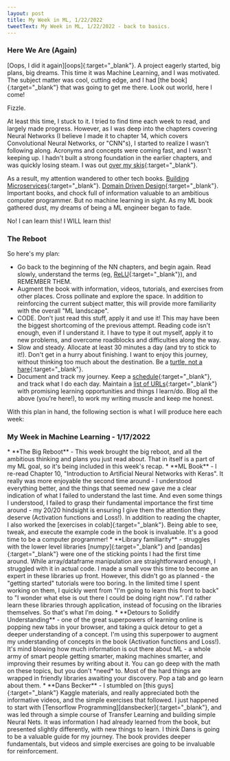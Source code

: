```yaml
---
layout: post
title: My Week in ML, 1/22/2022
tweetText: My Week in ML, 1/22/2022 - back to basics.
---
```


<h3>Here We Are (Again)</h3>
[Oops, I did it again][oops]{:target="_blank"}.  A project eagerly started, big plans, big dreams.  This time it was Machine Learning, and I was motivated.  The subject matter was cool, cutting edge, and I had [the book]{:target="_blank"} that was going to get me there.  Look out world, here I come!

Fizzle.

At least this time, I stuck to it.  I tried to find time each week to read, and largely made progress.  However, as I was deep into the chapters covering Neural Networks (I believe I made it to chapter 14, which covers Convolutional Neural Networks, or "CNN"s), I started to realize I wasn't following along.  Acronyms and concepts were coming fast, and I wasn't keeping up.  I hadn't built a strong foundation in the earlier chapters, and was quickly losing steam.  I was out [over my skis]{:target="_blank"}.

As a result, my attention wandered to other tech books.  [Building Microservices]{:target="_blank"}.  [Domain Driven Design]{:target="_blank"}.  Important books, and chock full of information valuable to an ambitious computer programmer.  But no machine learning in sight.  As my ML book gathered dust, my dreams of being a ML engineer began to fade.

No!  I can learn this!  I WILL learn this!

<h3>The Reboot</h3>
So here's my plan:

* Go back to the beginning of the NN chapters, and begin again.  Read slowly, understand the terms (eg, [ReLU]{:target="_blank"}), and REMEMBER THEM.
* Augment the book with information, videos, tutorials, and exercises from other places.  Cross pollinate and explore the space.  In addition to reinforcing the current subject matter, this will provide more familiarity with the overall "ML landscape".
* CODE.  Don't just read this stuff, apply it and use it!  This may have been the biggest shortcoming of the previous attempt.  Reading code isn't enough, even if I understand it.  I have to type it out myself, apply it to new problems, and overcome roadblocks and difficulties along the way.
* Slow and steady.  Allocate at least 30 minutes a day (and try to stick to it!).  Don't get in a hurry about finishing.  I want to enjoy this journey, without thinking too much about the destination.  Be a [turtle, not a hare]{:target="_blank"}. 
* Document and track my journey.  Keep a [schedule]{:target="_blank"}, and track what I do each day.  Maintain a [list of URLs]{:target="_blank"} with promising learning opportunities and things I learn/do.  Blog all the above (you're here!), to work my writing muscle and keep me honest.

With this plan in hand, the following section is what I will produce here each week:

<h3>My Week in Machine Learning - 1/17/2022</h3>
* **The Big Reboot** - This week brought the big reboot, and all the ambitious thinking and plans you just read about.  That in itself is a part of my ML goal, so it's being included in this week's recap.
* **ML Book** - I re-read Chapter 10, "Introduction to Artificial Neural Networks with Keras".  It really was more enjoyable the second time around - I understood everything better, and the things that seemed new gave me a clear indication of what I failed to understand the last time.  And even some things I understood, I failed to grasp their fundamental importance the first time around - my 20/20 hindsight is ensuring I give them the attention they deserve (Activation functions and Loss!).  In addition to reading the chapter, I also worked the [exercises in colab]{:target="_blank"}.  Being able to see, tweak, and execute the example code in the book is invaluable.  It's a good time to be a computer programmer!
* **Library familiarity** - struggles with the lower level libraries [numpy]{:target="_blank"} and [pandas]{:target="_blank"} were one of the sticking points I had the first time around.  While array/dataframe manipulation are straightforward enough, I struggled with it in actual code.  I made a small vow this time to become an expert in these libraries up front.  However, this didn't go as planned - the "getting started" tutorials were too boring.  In the limited time I spent working on them, I quickly went from "I'm going to learn this front to back" to "I wonder what else is out there I could be doing right now".  I'd rather learn these libraries through application, instead of focusing on the libraries themselves.  So that's what I'm doing.
* **Detours to Solidify Understanding** - one of the great superpowers of learning online is popping new tabs in your browser, and taking a quick detour to get a deeper understanding of a concept.  I'm using this superpower to augment my understanding of concepts in the book (Activation functions and Loss!).  It's mind blowing how much information is out there about ML - a whole army of smart people getting smarter, making machines smarter, and improving their resumes by writing about it.  You can go deep with the math on these topics, but you don't *need* to.  Most of the hard things are wrapped in friendly libraries awaiting your discovery.  Pop a tab and go learn about them.
* **Dans Becker** - I stumbled on [this guys]{:target="_blank"} Kaggle materials, and really appreciated both the informative videos, and the simple exercises that followed.  I just happened to start with [Tensorflow Programming][dansbecker]{:target="_blank"}, and was led through a simple course of Transfer Learning and building simple Neural Nets.  It was information I had already learned from the book, but presented slightly differently, with new things to learn.  I think Dans is going to be a valuable guide for my journey.  The book provides deeper fundamentals, but videos and simple exercises are going to be invaluable for reinforcement.

[oops]: https://youtu.be/CduA0TULnow
[the book]: https://www.amazon.com/Hands-Machine-Learning-Scikit-Learn-TensorFlow/dp/1492032646
[over my skis]: https://idioms.thefreedictionary.com/over+my+skis
[Building Microservices]: https://www.amazon.com/Building-Microservices-Designing-Fine-Grained-Systems/dp/1492034029
[Domain Driven Design]: https://www.amazon.com/Domain-Driven-Design-Tackling-Complexity-Software/dp/0321125215
[ReLU]: https://deepai.org/machine-learning-glossary-and-terms/relu
[turtle, not a hare]: https://storiesfirst.org/greatstoryreadingproject/docs/the-turtle-and-the-hare
[schedule]: https://docs.google.com/spreadsheets/d/1C5jOcdsnrOXdLigaAJ0KLL3pGuNN5lHtjXEi68w5muM/edit?usp=sharing
[list of URLs]: https://docs.google.com/document/d/1kEwof3gilddx0vTPgvYCtAmYRfUFx9End2R82KNujZU/edit?usp=sharing
[exercises in colab]: https://colab.research.google.com/github/ageron/handson-ml2/blob/master/10_neural_nets_with_keras.ipynb
[numpy]: https://numpy.org/
[pandas]: https://pandas.pydata.org/
[this guys]: https://www.kaggle.com/dansbecker
[dansbecker]: https://www.kaggle.com/dansbecker/tensorflow-programming